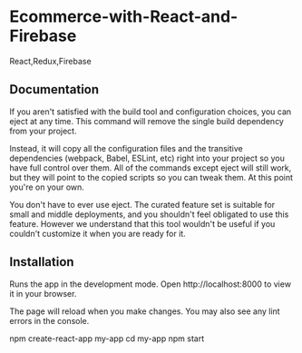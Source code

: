 # Ecommerce-with-React-and-Firebase

React,Redux,Firebase




## Documentation

If you aren't satisfied with the build tool and configuration choices, you can eject at any time. This command will remove the single build dependency from your project.

Instead, it will copy all the configuration files and the transitive dependencies (webpack, Babel, ESLint, etc) right into your project so you have full control over them. All of the commands except eject will still work, but they will point to the copied scripts so you can tweak them. At this point you're on your own.

You don't have to ever use eject. The curated feature set is suitable for small and middle deployments, and you shouldn't feel obligated to use this feature. However we understand that this tool wouldn't be useful if you couldn't customize it when you are ready for it.


## Installation

Runs the app in the development mode.
Open http://localhost:8000 to view it in your browser.

The page will reload when you make changes.
You may also see any lint errors in the console.


npm create-react-app my-app 
cd my-app
npm start 
